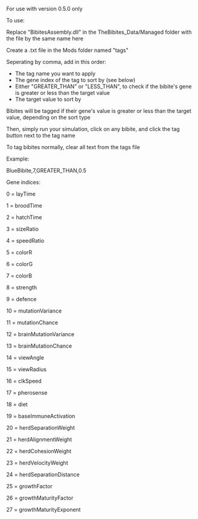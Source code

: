 For use with version 0.5.0 only

To use:

Replace "BibitesAssembly.dll" in the TheBibites_Data/Managed folder with the file by the same name here

Create a .txt file in the Mods folder named "tags"

Seperating by comma, add in this order:

- The tag name you want to apply
- The gene index of the tag to sort by (see below)
- Either "GREATER_THAN" or "LESS_THAN", to check if the bibite's gene is greater or less than the target value
- The target value to sort by

Bibites will be tagged if their gene's value is greater or less than the target value, depending on the sort type

Then, simply run your simulation, click on any bibite, and click the tag button next to the tag name

To tag bibites normally, clear all text from the tags file

Example:

BlueBibite,7,GREATER_THAN,0.5


Gene indices:

0 = layTime

1 = broodTime

2 = hatchTime

3 = sizeRatio

4 = speedRatio

5 = colorR

6 = colorG

7 = colorB

8 = strength

9 = defence

10 = mutationVariance

11 = mutationChance

12 = brainMutationVariance

13 = brainMutationChance

14 = viewAngle

15 = viewRadius

16 = clkSpeed

17 = pherosense

18 = diet

19 = baseImmuneActivation

20 = herdSeparationWeight

21 = herdAlignmentWeight

22 = herdCohesionWeight

23 = herdVelocityWeight

24 = herdSeparationDistance

25 = growthFactor

26 = growthMaturityFactor

27 = growthMaturityExponent
